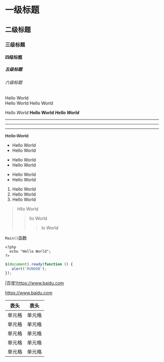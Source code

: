 # 一级标题
## 二级标题
### 三级标题
#### 四级标题
##### 五级标题
###### 六级标题


Hello World  
Hello World 
Hello World




*Hello World*
**Hello World**
***Hello World***


***

---

___


~~Hello World~~


* Hello World  
* Hello World  

- Hello World
- Hello World

+ Hello World
+ Hello World


1. Hello World
2. Hello World
3. Hello World
  
> Hllo World
>> llo World
>>> lo World


`Main()`函数



    <?php
      echo "Hello World";
    ?>
    
 ```javascript
$(document).ready(function () {
    alert('RUNOOB');
});
```

[百度]<https://www.baidu.com>

<https://www.baidu.com>


|  表头   | 表头  |
|  ----   | ---- |
| 单元格  | 单元格 |
| 单元格  | 单元格 |
| 单元格  | 单元格 |
| 单元格  | 单元格 |
| 单元格  | 单元格 |
